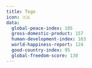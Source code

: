 ```yaml
---
title: Togo
icon: 🇹🇬
data:
  global-peace-index: 105
  gross-domestic-product: 157
  human-development-index: 163
  world-happiness-report: 124
  good-country-index: 95
  global-freedom-score: 130
---
```

